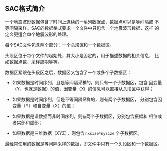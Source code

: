 ## SAC格式简介

一个地震波形数据包含了时间上连续的一系列数据点，数据点可以是等间隔或
不等间隔采样。SAC的数据格式要求一个文件中只包含一个地震波形数据，这样
的定义更适合单个地震波形的处理。

每个SAC文件包含两个部分：一个头段区和一个数据区。

头段区位于每个文件的起始处，其大小是固定的，用于描述数据的相关信息，
比如数据点数、采样周期等等。

数据区紧跟在头段区之后，数据区又包含了一个或多个子数据区：

-   如果数据是时间序列，且是等间隔采样的，则只有一个子数据区，包含
    因变量（Y，也就是数据）的值，因变量（X）的信息可以直接从头段区中获得；

-   如果数据是时间序列，但是不等间隔采样的，则有两个子数据区，
    分别包含因变量（Y）和自变量（X）的值；

-   如果数据是谱数据而非时间序列，则有两个子数据区，分别包含振幅和
    相位或者实部和虚部；

-   如果数据是三维数据（XYZ），则包含 `nxsize*nysize` 个子数据区。

最经常使用的数据是等间隔采样的数据，即文件中只有一个头段区和一个数据区。

